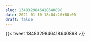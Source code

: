 ```yaml
---
slug: 1348329846418640898
date: 2021-01-10 18:04:20+00:00
draft: false
---
```


{{< tweet 1348329846418640898 >}}
